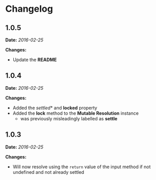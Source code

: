 # Changelog

## 1.0.5

**Date:** *2016-02-25*

**Changes:**
  * Update the **README**

## 1.0.4

**Date:** *2016-02-25*

**Changes:**
  * Added the *settled** and **locked** property
  * Added the **lock** method to the **Mutable Resolution** instance
    * was previously misleadingly labelled as **settle**

## 1.0.3

**Date:** *2016-02-25*

**Changes:**
  * Will now resolve using the `return` value of the input method if not undefined and not already settled
